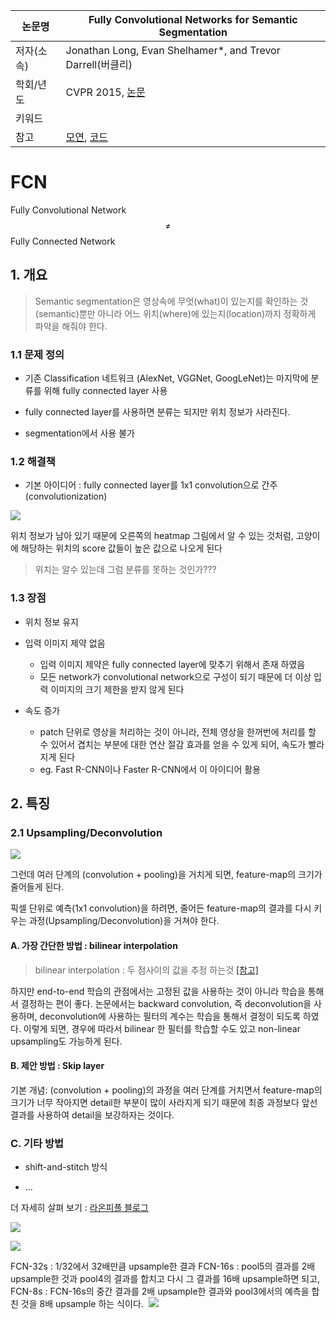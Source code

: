 |논문명|Fully Convolutional Networks for Semantic Segmentation|
|-|-|
|저자(소속)|Jonathan Long, Evan Shelhamer*, and Trevor Darrell(버클리)|
|학회/년도|CVPR 2015, [논문](https://arxiv.org/pdf/1605.06211.pdf)|
|키워드| |
|참고|[모연](http://www.whydsp.org/317), [코드](https://github.com/shelhamer/fcn.berkeleyvision.org)|


# FCN

Fully Convolutional Network $$\ne$$ Fully Connected Network

## 1. 개요 

> Semantic segmentation은 영상속에 무엇(what)이 있는지를 확인하는 것(semantic)뿐만 아니라 어느 위치(where)에 있는지(location)까지 정확하게 파악을 해줘야 한다. 
    
### 1.1 문제 정의 

- 기존 Classification 네트워크 (AlexNet, VGGNet, GoogLeNet)는 마지막에 분류를 위해  fully connected layer 사용 

- fully connected layer를 사용하면 분류는 되지만 위치 정보가 사라진다. 

- segmentation에서 사용 불가

### 1.2 해결책 

- 기본 아이디어 : fully connected layer를  1x1 convolution으로 간주(convolutionization) 

![](http://i.imgur.com/Gc07zsQ.png)


위치 정보가 남아 있기 때문에 오른쪽의 heatmap 그림에서 알 수 있는 것처럼, 고양이에 해당하는 위치﻿의 score 값들이 높은 값으로 나오게 된다

> 위치는 알수 있는데 그럼 분류를 못하는 것인가??? 

### 1.3 장점 

- 위치 정보 유지 

- 입력 이미지 제약 없음 
  - 입력 이미지 제약은 fully connected layer에 맞추기 위해서 존재 하였음
  - 모든 network가 convolutional network으로 구성이 되기 때문에 더 이상 입력 이미지의 크기 제한을 받지 않게 된다

- 속도 증가 
  - patch 단위로 영상을 처리하는 것이 아니라, 전체 영상을 한꺼번에 처리를 할 수 있어서 겹치는 부분에 대한 연산 절감 효과를 얻을 수 있게 되어, 속도가 빨라지게 된다
  - eg.   Fast R-CNN이나 Faster R-CNN에서 이 아이디어 활용 
  



## 2. 특징 



### 2.1  Upsampling/Deconvolution

![](http://i.imgur.com/3cXXYgr.png)

그런데 여러 단계의 (convolution + pooling)을 거치게 되면, feature-map의 크기가 줄어들게 된다. 

픽셀 단위로 예측(1x1 convolution)을 하려면, 줄어든 feature-map의 결과를 다시 키우는 과정(Upsampling/Deconvolution)을 거쳐야 한다. 

#### A. 가장 간단한 방법 : bilinear interpolation

> bilinear interpolation : 두 점사이의 값을 추정 하는것 [[참고]](http://darkpgmr.tistory.com/117)

하지만 end-to-end 학습의 관점에서는 고정된 값을 사용하는 것이 아니라 학습을 통해서 결정하는 편이 좋다. 논문에서는 backward convolution, 즉 deconvolution을 사용하며, deconvolution에 사용하는 필터의 계수는 학습을 통해서 결정이 되도록 하였다. 이렇게 되면, 경우에 따라서 bilinear 한 필터를 학습할 수도 있고 non-linear upsampling도 가능하게 된다.


#### B. 제안 방법 : Skip layer

기본 개념: (convolution + pooling)의 과정을 여러 단계를 거치면서 feature-map의 크기가 너무 작아지면 detail한 부분이 많이 사라지게 되기 때문에 최종 과정보다 앞선 결과를 사용하여 detail을 보강하자는 것이다.


### C. 기타 방법 

- shift-and-stitch 방식

- ...

더 자세히 살펴 보기 : [라온피플 블로그](http://laonple.blog.me/220935916241)


![](http://i.imgur.com/jCHUmUv.png)

![](http://i.imgur.com/s7tNztd.png)

FCN-32s : 1/32에서 32배만큼 upsample한 결과
FCN-16s : pool5의 결과를 2배 upsample한 것과 pool4의 결과를 합치고 다시 그 결과를 16배 upsample하면 되고, 
FCN-8s : FCN-16s의 중간 결과를 2배 upsample한 결과와 pool3에서의 예측을 합친 것을 8배 upsample 하는 식이다.
​
![](http://i.imgur.com/V7VkrKh.png)
